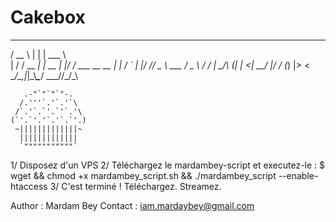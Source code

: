 Cakebox
=======

	
 _____       _        ______            
/  __ \     | |       | ___ \           
| /  \/ __ _| | __ ___| |_/ / ___ __  __
| |    / _` | |/ // _ \ ___ \/ _ \\ \/ /
| \__/\ (_| |   <|  __/ |_/ / (_) |>  < 
 \____/\__,_|_|\_\\___\____/ \___//_/\_\

       .-"`"`"`"-.
      /.'''`.'`.'`\
     /`.'`.`'.`'`.'\
    (`'.`'.'`.'`.`'.)
     ~|||||||||||||~
      |||||||||||||
      `"""""""""""`

1/ Disposez d'un VPS
2/ Téléchargez le mardambey-script et executez-le :
	$ wget && chmod +x mardambey_script.sh && ./mardambey_script --enable-htaccess
3/ C'est terminé ! Téléchargez. Streamez.

Author : Mardam Bey
Contact : iam.mardaybey@gmail.com
